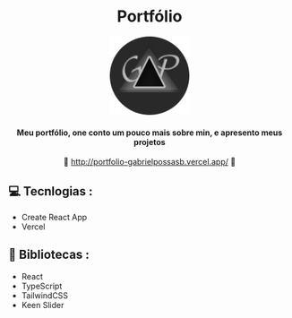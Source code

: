 <div align='center'>

   # Portfólio
   
   <img height='140px' src='./public/favicon.ico' alt='logo'/>
      
   #### Meu portfólio, one conto um pouco mais sobre min, e apresento meus projetos ####

   :link: <http://portfolio-gabrielpossasb.vercel.app/> :link:
</div>

## :computer: Tecnlogias :

- Create React App
- Vercel

## :rocket: Bibliotecas :

- React
- TypeScript
- TailwindCSS
- Keen Slider
